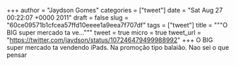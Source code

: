 
+++
author = "Jaydson Gomes"
categories = ["tweet"]
date = "Sat Aug 27 00:22:07 +0000 2011"
draft = false
slug = "60ce09571b1cfcea57ffd10eeee1a9eea7f707df"
tags = ["tweet"]
title = """O BIG super mercado ta ve..."""
tweet = true
micro = true
tweet_url = "https://twitter.com/jaydson/status/107246479499988992"
+++
O BIG super mercado ta vendendo iPads. Na promoção tipo balaião. Nao sei o que pensar
